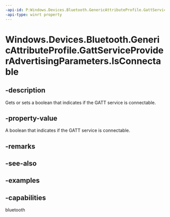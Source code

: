 ```yaml
---
-api-id: P:Windows.Devices.Bluetooth.GenericAttributeProfile.GattServiceProviderAdvertisingParameters.IsConnectable
-api-type: winrt property
---
```


<!-- Property syntax.
public bool IsConnectable { get;  set; }
-->

# Windows.Devices.Bluetooth.GenericAttributeProfile.GattServiceProviderAdvertisingParameters.IsConnectable

## -description
Gets or sets a boolean that indicates if the GATT service is connectable.

## -property-value
A boolean that indicates if the GATT service is connectable.

## -remarks

## -see-also

## -examples


## -capabilities
bluetooth
